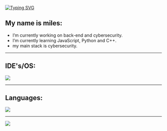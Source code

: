 <a href="https://git.io/typing-svg"><img src="https://readme-typing-svg.demolab.com?font=roboto&pause=1000&color=F7EC00&width=435&lines=Welcome+this+is+my+github" alt="Typing SVG" /></a>

## My name is miles:

-  I’m currently working on back-end and cybersecurity.
-  I’m currently learning JavaScript, Python and C++.
-  my main stack is cybersecurity.
   
<hr>

## IDE's/OS:

<img src="https://skillicons.dev/icons?i=react,vscode,pycharm,clion,github,kali,arch,linux,windows&theme=dark" />

<hr>

## Languages:

<img src="https://skillicons.dev/icons?i=html,css,js,python,react,mysql,cpp&theme=dark" />

<hr>

<div>
  
![](https://github-readme-stats.vercel.app/api/top-langs/?username=I-Miles&theme=dark&hide_border=false&include_all_commits=true&count_private=true&layout=compact)
</div>
